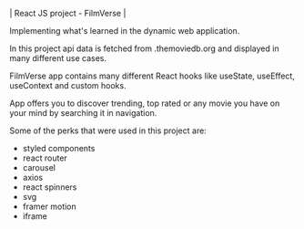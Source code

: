| React JS project - FilmVerse |

Implementing what's learned in the dynamic web application.

In this project api data is fetched from .themoviedb.org and displayed in many different use cases.

FilmVerse app contains many different React hooks like useState, useEffect, useContext and custom hooks.

App offers you to discover trending, top rated or any movie you have on your mind by searching it in navigation.

Some of the perks that were used in this project are:

- styled components
- react router
- carousel
- axios
- react spinners
- svg
- framer motion
- iframe
